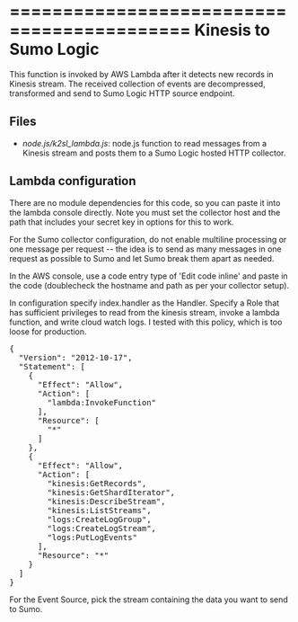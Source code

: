 ===========================================
Kinesis to Sumo Logic
===========================================
This function is invoked by AWS Lambda after it detects new records in Kinesis stream. The received collection of events are decompressed, transformed and send to Sumo Logic HTTP source endpoint.

Files
-----
*	*node.js/k2sl_lambda.js*:  node.js function to read messages from a Kinesis stream and posts them to a Sumo Logic hosted HTTP collector.

## Lambda configuration

There are no module dependencies for this code, so you can paste it into the
lambda console directly. Note you must set the collector host and the
path that includes your secret key in options for this to work.

For the Sumo collector configuration, do not enable multiline processing or
one message per request -- the idea is to send as many messages in one request
as possible to Sumo and let Sumo break them apart as needed.

In the AWS console, use a code entry type of 'Edit code inline' and paste in the
code (doublecheck the hostname and path as per your collector setup).

In configuration specify index.handler as the Handler. Specify a Role that has
sufficient privileges to read from the kinesis stream, invoke a lambda
function, and write cloud watch logs. I tested with this policy, which is
too loose for production.

<pre>
{
  "Version": "2012-10-17",
  "Statement": [
    {
      "Effect": "Allow",
      "Action": [
        "lambda:InvokeFunction"
      ],
      "Resource": [
        "*"
      ]
    },
    {
      "Effect": "Allow",
      "Action": [
        "kinesis:GetRecords",
        "kinesis:GetShardIterator",
        "kinesis:DescribeStream",
        "kinesis:ListStreams",
        "logs:CreateLogGroup",
        "logs:CreateLogStream",
        "logs:PutLogEvents"
      ],
      "Resource": "*"
    }
  ]
}
</pre>

For the Event Source, pick the stream containing the data you want to send to Sumo.
